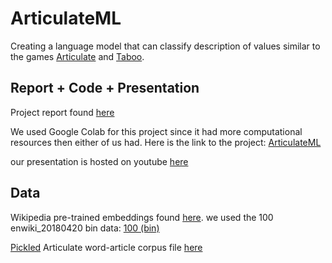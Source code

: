 # ArticulateML
Creating a language model that can classify description of values similar to the games [Articulate](https://en.wikipedia.org/wiki/Articulate!) and [Taboo](https://en.wikipedia.org/wiki/Taboo_(game)).

## Report + Code + Presentation

Project report found [here](https://docs.google.com/document/d/1uMz5OCS82B4yffZ_M5-XBn2gryl69lvy_bWRA2IsXvY/edit?usp=sharing)

We used Google Colab for this project since it had more computational resources then either of us had. Here is the link to the project: [ArticulateML](https://colab.research.google.com/drive/1uV9qduIx5kqgQbQWVjTRWNvEpTpy6Lkr)

our presentation is hosted on youtube [here](https://www.youtube.com/watch?v=pgOIC4VtZaU)

## Data

Wikipedia pre-trained embeddings found [here](https://wikipedia2vec.github.io/wikipedia2vec/pretrained/). we used the 100 enwiki_20180420 bin data: [100 (bin)](http://wikipedia2vec.s3.amazonaws.com/models/en/2018-04-20/enwiki_20180420_100d.pkl.bz2)

[Pickled](https://docs.python.org/3/library/pickle.html) Articulate word-article corpus file [here](https://drive.google.com/file/d/19XwdLpOLWQIcA_nAI767t97hMJ6qO-IB/view?usp=sharing)
